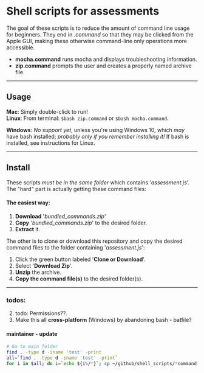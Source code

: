 # Shell scripts for assessments

The goal of these scripts is to reduce the amount of command line usage for beginners. They end in _.command_ so that they may be clicked from the Apple GUI, making these otherwise command-line only operations more accessible.

  - __mocha.command__ runs mocha and displays troubleshooting information.
  - __zip.command__ prompts the user and creates a properly named archive file.

<hr>

## Usage

__Mac__: Simply double-click to run!<br>
__Linux__: From terminal: `$bash zip.command` or `$bash mocha.command`.

__Windows__: _No support yet_, unless you're using Windows 10, which _may_ have bash installed; _probably only if you remember installing it!_ If bash is installed, see instructions for Linux.

<hr>

## Install

These scripts _must be in the same folder_ which contains '_assessment.js_'.<br>
The "hard" part is actually getting these command files:

#### The easiest way:
1. __Download__ '<i>bundled_commands.zip</i>'
2. __Copy__ '<i>bundled_commands.zip</i>' to the desired folder.
3. __Extract__ it.

The other is to clone or download this repository and copy the desired command files to the folder containing '_assessment.js_':
1. Click the green button labeled '__Clone or Download__'.
2. Select '__Download Zip__'.
3. __Unzip__ the archive.
4. __Copy the command file(s)__ to the desired folder(s).

<hr>

### todos:
2. todo: Permissions??.
3. Make this all __cross-platform__ (Windows) by abandoning bash - batfile?

#### maintainer - update

```bash
# Go to main folder
find . -type d -iname 'test' -print
all=`find . -type d -iname 'test' -print`
for i in $all; do i=`echo ${i%/*}`; cp ~/github/shell_scripts/*command $i; done
```
